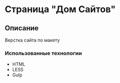 # Страница "Дом Сайтов"

## Описание 

Верстка сайта по макету 

### Использованные технологии

* HTML
* LESS
* Gulp
